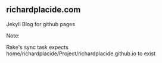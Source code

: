 ## richardplacide.com

Jekyll Blog for github pages

Note: 

Rake's sync task expects home/richardplacide/Project/richardplacide.github.io to exist
